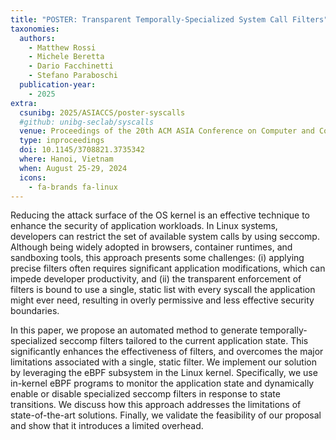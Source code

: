 ```yaml
---
title: "POSTER: Transparent Temporally-Specialized System Call Filters"
taxonomies:
  authors:
    - Matthew Rossi
    - Michele Beretta
    - Dario Facchinetti
    - Stefano Paraboschi
  publication-year:
    - 2025
extra:
  csunibg: 2025/ASIACCS/poster-syscalls
  #github: unibg-seclab/syscalls
  venue: Proceedings of the 20th ACM ASIA Conference on Computer and Communications Security (ASIACCS)
  type: inproceedings
  doi: 10.1145/3708821.3735342
  where: Hanoi, Vietnam
  when: August 25-29, 2024
  icons:
    - fa-brands fa-linux
---
```


Reducing the attack surface of the OS kernel is an effective technique to
enhance the security of application workloads.
In Linux systems, developers can restrict the set of available
system calls by using seccomp.
Although being widely adopted in browsers,
container runtimes, and sandboxing tools, this approach presents some challenges:
(i) applying precise filters often requires significant application
    modifications, which can impede developer productivity,
and
(ii) the transparent enforcement of filters is bound to use a single, static
     list with every syscall the application might ever need, resulting
     in overly permissive and less effective security boundaries.

In this paper, we propose an automated method to generate temporally-specialized
seccomp filters tailored to the current application state.
This significantly enhances the effectiveness of filters, and overcomes the
major limitations associated with a single, static filter.
We implement our solution by leveraging the eBPF subsystem in the Linux kernel.
Specifically, we use in-kernel eBPF programs to monitor the application state
and dynamically enable or disable specialized seccomp filters in response to
state transitions.
We discuss how this approach addresses the limitations of state-of-the-art
solutions.
Finally, we validate the feasibility of our proposal and show that it introduces
a limited overhead.
